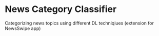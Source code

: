 # News Category Classifier
 Categorizing news topics using different DL techniqiues (extension for NewsSwipe app)
